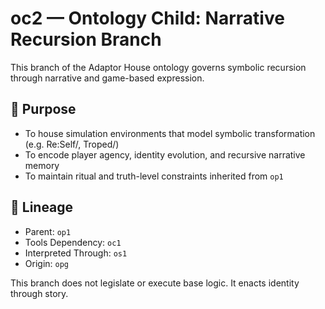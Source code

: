 # oc2 — Ontology Child: Narrative Recursion Branch

This branch of the Adaptor House ontology governs symbolic recursion through narrative and game-based expression.

## 🌱 Purpose
- To house simulation environments that model symbolic transformation (e.g. Re:Self/, Troped/)
- To encode player agency, identity evolution, and recursive narrative memory
- To maintain ritual and truth-level constraints inherited from `op1`

## 🧬 Lineage
- Parent: `op1`
- Tools Dependency: `oc1`
- Interpreted Through: `os1`
- Origin: `opg`

This branch does not legislate or execute base logic. It enacts identity through story.


